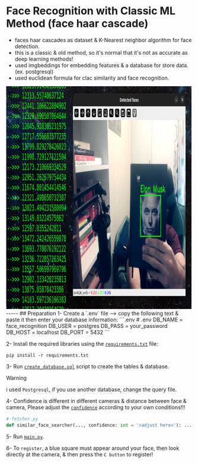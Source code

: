 # Face Recognition with Classic ML Method (face haar cascade)
* faces haar cascades as dataset & K-Nearest neighbor algorithm for face detection.
* this is a classic & old method, so it's normal that it's not as accurate as deep learning methods!
* used imgbeddings for embedding features & a database for store data.(ex. postgresql)
* used euclidean formula for clac similarity and face recognition.
<img src="test.png" width="500" height="600">
-----
## Preparation
1- Create a `.env` file --> copy the following text & paste it then enter your database information:
```.env
# .env
DB_NAME = face_recognition
DB_USER = postgres
DB_PASS = your_password
DB_HOST = localhost
DB_PORT = 5432
```

2- Install the required libraries using the [`requirements.txt`] file:
```console
pip install -r requirements.txt
```

3- Run [`create_database.sql`] script to create the tables & database.
> [!WARNING]
> i used `Postgresql`, if you use another database, change the query file.

4- Confidence is different in different cameras & distance between face & camera, Please adjust the [`confidence`] according to your own conditions!!!
```python
# fetcher.py
def similar_face_searcher(..., confidence: int = '>adjust here<'): ...
```

5- Run [`main.py`].

6- To `register`, a blue square must appear around your face, then look directly at the camera, & then press the `C button` to register!

[`requirements.txt`]: https://github.com/pksenpai/face_recognition_with_haar_cascade/blob/main/requirements.txt
[`create_database.sql`]: https://github.com/pksenpai/face_recognition_with_haar_cascade/blob/main/create_database.sql 
[`confidence`]: https://github.com/pksenpai/face_recognition_with_haar_cascade/blob/4780338ef35f0ee2907dff4cd6ef815309a0cf71/fetcher.py#L37
[`main.py`]: https://github.com/pksenpai/face_recognition_with_haar_cascade/blob/main/main.py
